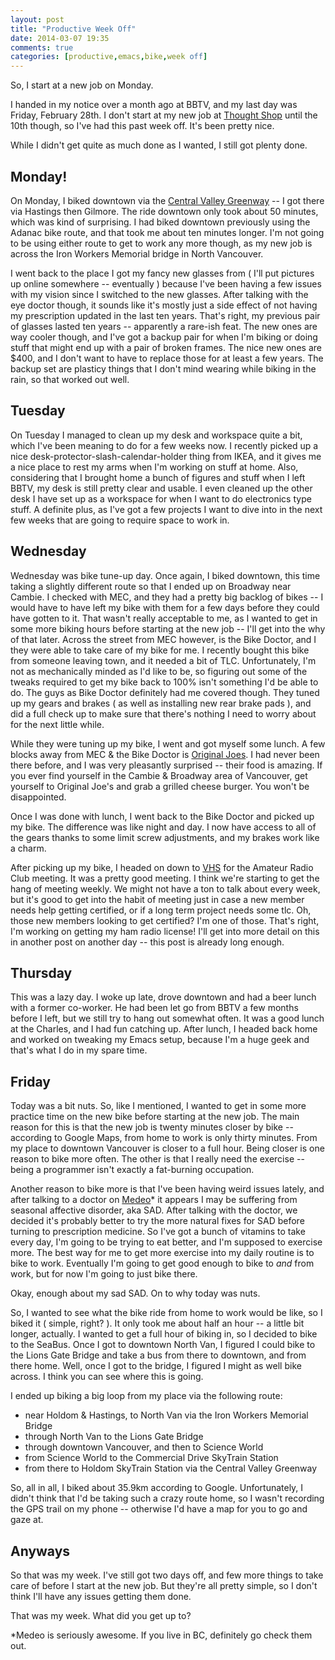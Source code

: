 ```yaml
---
layout: post
title: "Productive Week Off"
date: 2014-03-07 19:35
comments: true
categories: [productive,emacs,bike,week off]
---
```


So, I start at a new job on Monday.

I handed in my notice over a month ago at BBTV, and my last day was Friday, February 28th. I don't start at my new job at [Thought Shop][1] until the 10th though, so I've had this past week off. It's been pretty nice.

<!-- more -->

While I didn't get quite as much done as I wanted, I still got plenty done.

## Monday!

On Monday, I biked downtown via the [Central Valley Greenway][2] -- I got there via Hastings then Gilmore. The ride downtown only took about 50 minutes, which was kind of surprising. I had biked downtown previously using the Adanac bike route, and that took me about ten minutes longer. I'm not going to be using either route to get to work any more though, as my new job is across the Iron Workers Memorial bridge in North Vancouver.

I went back to the place I got my fancy new glasses from ( I'll put pictures up online somewhere -- eventually ) because I've been having a few issues with my vision since I switched to the new glasses. After talking with the eye doctor though, it sounds like it's mostly just a side effect of not having my prescription updated in the last ten years. That's right, my previous pair of glasses lasted ten years -- apparently a rare-ish feat. The new ones are way cooler though, and I've got a backup pair for when I'm biking or doing stuff that might end up with a pair of broken frames. The nice new ones are $400, and I don't want to have to replace those for at least a few years. The backup set are plasticy things that I don't mind wearing while biking in the rain, so that worked out well.


## Tuesday

On Tuesday I managed to clean up my desk and workspace quite a bit, which I've been meaning to do for a few weeks now. I recently picked up a nice desk-protector-slash-calendar-holder thing from IKEA, and it gives me a nice place to rest my arms when I'm working on stuff at home. Also, considering that I brought home a bunch of figures and stuff when I left BBTV, my desk is still pretty clear and usable. I even cleaned up the other desk I have set up as a workspace for when I want to do electronics type stuff. A definite plus, as I've got a few projects I want to dive into in the next few weeks that are going to require space to work in.


## Wednesday

Wednesday was bike tune-up day. Once again, I biked downtown, this time taking a slightly different route so that I ended up on Broadway near Cambie. I checked with MEC, and they had a pretty big backlog of bikes -- I would have to have left my bike with them for a few days before they could have gotten to it. That wasn't really acceptable to me, as I wanted to get in some more biking hours before starting at the new job -- I'll get into the why of that later. Across the street from MEC however, is the Bike Doctor, and I they were able to take care of my bike for me. I recently bought this bike from someone leaving town, and it needed a bit of TLC. Unfortunately, I'm not as mechanically minded as I'd like to be, so figuring out some of the tweaks required to get my bike back to 100% isn't something I'd be able to do. The guys as Bike Doctor definitely had me covered though. They tuned up my gears and brakes ( as well as installing new rear brake pads ), and did a full check up to make sure that there's nothing I need to worry about for the next little while.

While they were tuning up my bike, I went and got myself some lunch. A few blocks away from MEC & the Bike Doctor is [Original Joes][3]. I had never been there before, and I was very pleasantly surprised -- their food is amazing. If you ever find yourself in the Cambie & Broadway area of Vancouver, get yourself to Original Joe's and grab a grilled cheese burger. You won't be disappointed.

Once I was done with lunch, I went back to the Bike Doctor and picked up my bike. The difference was like night and day. I now have access to all of the gears thanks to some limit screw adjustments, and my brakes work like a charm.

After picking up my bike, I headed on down to [VHS][4] for the Amateur Radio Club meeting. It was a pretty good meeting. I think we're starting to get the hang of meeting weekly. We might not have a ton to talk about every week, but it's good to get into the habit of meeting just in case a new member needs help getting certified, or if a long term project needs some tlc. Oh, those new members looking to get certified? I'm one of those. That's right, I'm working on getting my ham radio license! I'll get into more detail on this in another post on another day -- this post is already long enough.

## Thursday

This was a lazy day. I woke up late, drove downtown and had a beer lunch with a former co-worker. He had been let go from BBTV a few months before I left, but we still try to hang out somewhat often. It was a good lunch at the Charles, and I had fun catching up. After lunch, I headed back home and worked on tweaking my Emacs setup, because I'm a huge geek and that's what I do in my spare time.

## Friday

Today was a bit nuts. So, like I mentioned, I wanted to get in some more practice time on the new bike before starting at the new job. The main reason for this is that the new job is twenty minutes closer by bike -- according to Google Maps, from home to work is only thirty minutes. From my place to downtown Vancouver is closer to a full hour. Being closer is one reason to bike more often. The other is that I really need the exercise -- being a programmer isn't exactly a fat-burning occupation.

Another reason to bike more is that I've been having weird issues lately, and after talking to a doctor on [Medeo][5]* it appears I may be suffering from seasonal affective disorder, aka SAD. After talking with the doctor, we decided it's probably better to try the more natural fixes for SAD before turning to prescription medicine. So I've got a bunch of vitamins to take every day, I'm going to be trying to eat better, and I'm supposed to exercise more. The best way for me to get more exercise into my daily routine is to bike to work. Eventually I'm going to get good enough to bike to *and* from work, but for now I'm going to just bike there.

Okay, enough about my sad SAD. On to why today was nuts.

So, I wanted to see what the bike ride from home to work would be like, so I biked it ( simple, right? ). It only took me about half an hour -- a little bit longer, actually. I wanted to get a full hour of biking in, so I decided to bike to the SeaBus. Once I got to downtown North Van, I figured I could bike to the Lions Gate Bridge and take a bus from there to downtown, and from there home. Well, once I got to the bridge, I figured I might as well bike across. I think you can see where this is going.

I ended up biking a big loop from my place via the following route:
* near Holdom & Hastings, to North Van via the Iron Workers Memorial Bridge
* through North Van to the Lions Gate Bridge
* through downtown Vancouver, and then to Science World
* from Science World to the Commercial Drive SkyTrain Station
* from there to Holdom SkyTrain Station via the Central Valley Greenway

So, all in all, I biked about 35.9km according to Google. Unfortunately, I didn't think that I'd be taking such a crazy route home, so I wasn't recording the GPS trail on my phone -- otherwise I'd have a map for you to go and gaze at.

## Anyways

So that was my week. I've still got two days off, and few more things to take care of before I start at the new job. But they're all pretty simple, so I don't think I'll have any issues getting them done.

That was my week. What did you get up to?

\*Medeo is seriously awesome. If you live in BC, definitely go check them out.


[1]: http://www.thoughtshop.com/
[2]: http://www.translink.ca/en/Getting-Around/Cycling/Central-Valley-Greenway.aspx
[3]: http://www.originaljoes.ca/
[4]: http://hackspace.ca
[5]: https://medeo.ca
